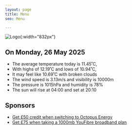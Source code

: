 ```yaml
---
layout: page
title: Menu
seo: Menu

---
```


![Logo](/images/logo.jpg){:width="832px"}

<!-- weather_marker starts -->
## On Monday, 26 May 2025

- The average temperature today is 11.45˚C,
- With highs of 12.19˚C and lows of 10.94˚C,
- It may feel like 10.69˚C with broken clouds
- The wind speed is 3.13m/s and visibility is 10000m
- The pressure is 1015hPa and humidity is 78%
- The sun will rise at 04:00 and set at 20:10

<!-- weather_marker ends -->

## Sponsors

- [Get £50 credit when switching to Octopus Energy](https://bit.ly/3oD1nnS)
- [Get £75 when taking a 1000mb YouFibre broadband plan](https://aklam.io/91zWhU?)
